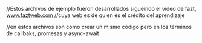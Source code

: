 //Estos archivos de ejemplo fueron desarrollados sigueindo el video de fazt, www.faztweb.com
//cuya web es de quien es el crédito del aprendizaje

//en estos archivos son como crear un mismo código pero en los términos de callbaks, promesas y async-await
